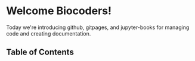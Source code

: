 # Welcome Biocoders!
Today we're introducing github, gitpages, and jupyter-books for managing code and creating documentation.

## Table of Contents
```{tableofcontents}
```
